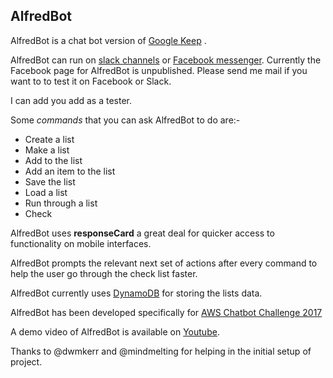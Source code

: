 ## AlfredBot

AlfredBot is a chat bot version of [Google Keep](https://keep.google.com/) .

AlfredBot can run on [slack channels](https://alfredbotlex.slack.com) or [Facebook messenger](https://www.facebook.com/Alfred-Messenger-862289783904969/). 
Currently the Facebook page for AlfredBot is unpublished. Please send me mail if you want to to test it on Facebook or Slack.

I can add you add as a tester. 

Some *commands* that you can ask AlfredBot to do are:-

- Create a list 
- Make a list
- Add to the list
- Add an item to the list
- Save the list
- Load a list
- Run through a list
- Check 

AlfredBot uses **responseCard** a great deal for quicker access to functionality on mobile interfaces. 

AlfredBot prompts the relevant next set of actions after every command to help the user go through the check list faster.

AlfredBot currently uses [DynamoDB](https://aws.amazon.com/dynamodb/) for storing the lists data. 

AlfredBot has been developed specifically for [AWS Chatbot Challenge 2017](https://awschatbot2017.devpost.com/) 

A demo video of AlfredBot is available on [Youtube](https://youtu.be/wv2B6ej7pw8⁠⁠⁠⁠).

Thanks to @dwmkerr and @mindmelting for helping in the initial setup of project. 





